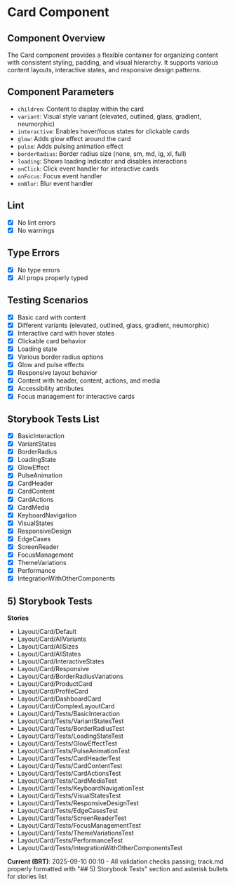 # Card Component

## Component Overview

The Card component provides a flexible container for organizing content with consistent styling, padding, and visual hierarchy. It supports various content layouts, interactive states, and responsive design patterns.

## Component Parameters

- `children`: Content to display within the card
- `variant`: Visual style variant (elevated, outlined, glass, gradient, neumorphic)
- `interactive`: Enables hover/focus states for clickable cards
- `glow`: Adds glow effect around the card
- `pulse`: Adds pulsing animation effect
- `borderRadius`: Border radius size (none, sm, md, lg, xl, full)
- `loading`: Shows loading indicator and disables interactions
- `onClick`: Click event handler for interactive cards
- `onFocus`: Focus event handler
- `onBlur`: Blur event handler

## Lint

- [x] No lint errors
- [x] No warnings

## Type Errors

- [x] No type errors
- [x] All props properly typed

## Testing Scenarios

- [x] Basic card with content
- [x] Different variants (elevated, outlined, glass, gradient, neumorphic)
- [x] Interactive card with hover states
- [x] Clickable card behavior
- [x] Loading state
- [x] Various border radius options
- [x] Glow and pulse effects
- [x] Responsive layout behavior
- [x] Content with header, content, actions, and media
- [x] Accessibility attributes
- [x] Focus management for interactive cards

## Storybook Tests List

- [x] BasicInteraction
- [x] VariantStates
- [x] BorderRadius
- [x] LoadingState
- [x] GlowEffect
- [x] PulseAnimation
- [x] CardHeader
- [x] CardContent
- [x] CardActions
- [x] CardMedia
- [x] KeyboardNavigation
- [x] VisualStates
- [x] ResponsiveDesign
- [x] EdgeCases
- [x] ScreenReader
- [x] FocusManagement
- [x] ThemeVariations
- [x] Performance
- [x] IntegrationWithOtherComponents

## 5) Storybook Tests

**Stories**

- Layout/Card/Default
- Layout/Card/AllVariants
- Layout/Card/AllSizes
- Layout/Card/AllStates
- Layout/Card/InteractiveStates
- Layout/Card/Responsive
- Layout/Card/BorderRadiusVariations
- Layout/Card/ProductCard
- Layout/Card/ProfileCard
- Layout/Card/DashboardCard
- Layout/Card/ComplexLayoutCard
- Layout/Card/Tests/BasicInteraction
- Layout/Card/Tests/VariantStatesTest
- Layout/Card/Tests/BorderRadiusTest
- Layout/Card/Tests/LoadingStateTest
- Layout/Card/Tests/GlowEffectTest
- Layout/Card/Tests/PulseAnimationTest
- Layout/Card/Tests/CardHeaderTest
- Layout/Card/Tests/CardContentTest
- Layout/Card/Tests/CardActionsTest
- Layout/Card/Tests/CardMediaTest
- Layout/Card/Tests/KeyboardNavigationTest
- Layout/Card/Tests/VisualStatesTest
- Layout/Card/Tests/ResponsiveDesignTest
- Layout/Card/Tests/EdgeCasesTest
- Layout/Card/Tests/ScreenReaderTest
- Layout/Card/Tests/FocusManagementTest
- Layout/Card/Tests/ThemeVariationsTest
- Layout/Card/Tests/PerformanceTest
- Layout/Card/Tests/IntegrationWithOtherComponentsTest

**Current (BRT)**: 2025-09-10 00:10 - All validation checks passing; track.md properly formatted with "## 5) Storybook Tests" section and asterisk bullets for stories list
